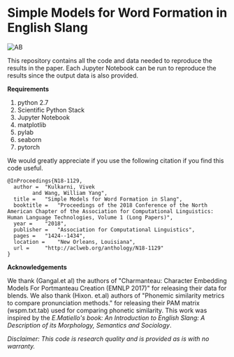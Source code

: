 # Simple Models for Word Formation in English Slang

![AB](https://github.com/viveksck/simplicity/raw/master/slang_generator_github.PNG)

This repository contains all the code and data needed to reproduce the results in the paper. 
Each Jupyter Notebook can be run to reproduce the results since the output data is also provided.

**Requirements**
1. python 2.7
2. Scientific Python Stack
3. Jupyter Notebook
4. matplotlib
5. pylab
6. seaborn
7. pytorch

We would greatly appreciate if you use the following citation if you find this code useful.

```
@InProceedings{N18-1129,
  author = 	"Kulkarni, Vivek
		and Wang, William Yang",
  title = 	"Simple Models for Word Formation in Slang",
  booktitle = 	"Proceedings of the 2018 Conference of the North American Chapter of the Association for Computational Linguistics: Human Language Technologies, Volume 1 (Long Papers)",
  year = 	"2018",
  publisher = 	"Association for Computational Linguistics",
  pages = 	"1424--1434",
  location = 	"New Orleans, Louisiana",
  url = 	"http://aclweb.org/anthology/N18-1129"
}
```

**Acknowledgements**

We thank (Gangal.et al) the authors of "Charmanteau: Character Embedding Models For Portmanteau Creation (EMNLP 2017)" for releasing their data for blends. We also thank (Hixon. et.al) authors of "Phonemic similarity metrics to compare pronunciation methods." for  releasing their PAM matrix (wspm.txt.tab) used for comparing phonetic similarity. This work was inspired by the *E.Matiello's book: An Introduction to English Slang: A Description of its Morphology, Semantics and Sociology*.


*Disclaimer: This code is research quality and is provided as is with no warranty.*
